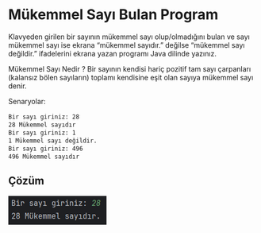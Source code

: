 # Mükemmel Sayı Bulan Program

Klavyeden girilen bir sayının mükemmel sayı olup/olmadığını bulan ve sayı mükemmel sayı ise ekrana “mükemmel sayıdır.” değilse “mükemmel sayı değildir.” ifadelerini ekrana yazan programı Java dilinde yazınız.

Mükemmel Sayı Nedir ?
Bir sayının kendisi hariç pozitif tam sayı çarpanları (kalansız bölen sayıların) toplamı kendisine eşit olan sayıya mükemmel sayı denir.

Senaryolar:

```
Bir sayı giriniz: 28
28 Mükemmel sayıdır
Bir sayı giriniz: 1
1 Mükemmel sayı değildir.
Bir sayı giriniz: 496
496 Mükemmel sayıdır
```


## Çözüm

![1](images/1.png)